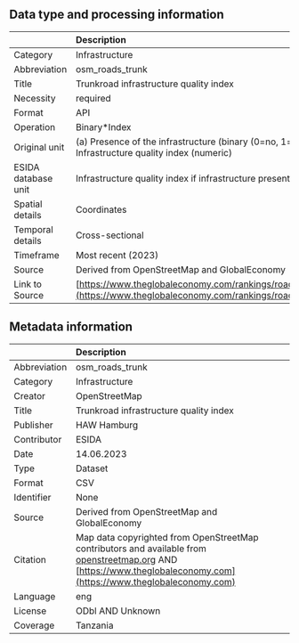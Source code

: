 ## Data type and processing information 

|                     | Description                                                                                                          |
|:--------------------|:---------------------------------------------------------------------------------------------------------------------|
| Category            | Infrastructure                                                                                                       |
| Abbreviation        | osm_roads_trunk                                                                                                      |
| Title               | Trunkroad infrastructure quality index                                                                               |
| Necessity           | required                                                                                                             |
| Format              | API                                                                                                                  |
| Operation           | Binary*Index                                                                                                         |
| Original unit       | (a) Presence of the infrastructure (binary (0=no, 1=yes), (b) Infrastructure quality index (numeric)                 |
| ESIDA database unit | Infrastructure quality index if infrastructure present                                                               |
| Spatial details     | Coordinates                                                                                                          |
| Temporal details    | Cross-sectional                                                                                                      |
| Timeframe           | Most recent (2023)                                                                                                   |
| Source              | Derived from OpenStreetMap and GlobalEconomy                                                                         |
| Link to Source      | [https://www.theglobaleconomy.com/rankings/roads_quality/](https://www.theglobaleconomy.com/rankings/roads_quality/) |

## Metadata information 

|              | Description                                                                                                                                                                             |
|:-------------|:----------------------------------------------------------------------------------------------------------------------------------------------------------------------------------------|
| Abbreviation | osm_roads_trunk                                                                                                                                                                         |
| Category     | Infrastructure                                                                                                                                                                          |
| Creator      | OpenStreetMap                                                                                                                                                                           |
| Title        | Trunkroad infrastructure quality index                                                                                                                                                  |
| Publisher    | HAW Hamburg                                                                                                                                                                             |
| Contributor  | ESIDA                                                                                                                                                                                   |
| Date         | 14.06.2023                                                                                                                                                                              |
| Type         | Dataset                                                                                                                                                                                 |
| Format       | CSV                                                                                                                                                                                     |
| Identifier   | None                                                                                                                                                                                    |
| Source       | Derived from OpenStreetMap and GlobalEconomy                                                                                                                                            |
| Citation     | Map data copyrighted from OpenStreetMap contributors and available from [openstreetmap.org](openstreetmap.org) AND [https://www.theglobaleconomy.com](https://www.theglobaleconomy.com) |
| Language     | eng                                                                                                                                                                                     |
| License      | ODbl AND Unknown                                                                                                                                                                        |
| Coverage     | Tanzania                                                                                                                                                                                |